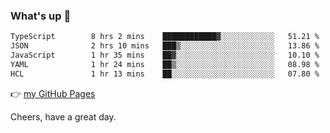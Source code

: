 ### What's up 👋

<!--START_SECTION:waka-->

```txt
TypeScript        8 hrs 2 mins    ████████████▓░░░░░░░░░░░░   51.21 %
JSON              2 hrs 10 mins   ███▒░░░░░░░░░░░░░░░░░░░░░   13.86 %
JavaScript        1 hr 35 mins    ██▓░░░░░░░░░░░░░░░░░░░░░░   10.10 %
YAML              1 hr 24 mins    ██▒░░░░░░░░░░░░░░░░░░░░░░   08.98 %
HCL               1 hr 13 mins    ██░░░░░░░░░░░░░░░░░░░░░░░   07.80 %
```

<!--END_SECTION:waka-->

👉 [my GitHub Pages](https://ykzhukian.github.io)

Cheers, have a great day.

